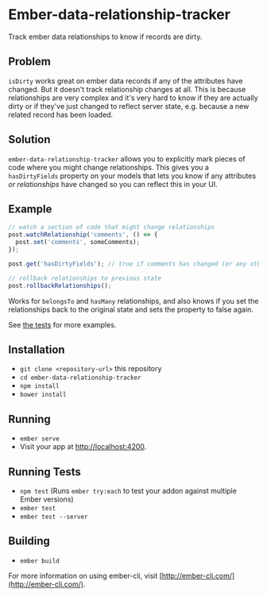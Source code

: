 # Ember-data-relationship-tracker

Track ember data relationships to know if records are dirty.

## Problem

`isDirty` works great on ember data records if any of the attributes have changed. But it doesn't track relationship changes at all. This is because relationships are very complex and it's very hard to know if they are actually dirty or if they've just changed to reflect server state, e.g. because a new related record has been loaded.

## Solution

`ember-data-relationship-tracker` allows you to explicitly mark pieces of code where you might change relationships. This gives you a `hasDirtyFields` property on your models that lets you know if any attributes _or relationships_ have changed so you can reflect this in your UI.

## Example

```js
// watch a section of code that might change relationships
post.watchRelationship('comments', () => {
  post.set('comments', someComments);
});

post.get('hasDirtyFields'); // true if comments has changed (or any other attribute has changed)

// rollback relationships to previous state
post.rollbackRelationships();
```
Works for `belongsTo` and `hasMany` relationships, and also knows if you set the relationships back to the original state and sets the property to false again.

See [the tests](https://github.com/ef4/ember-data-relationship-tracker/blob/master/tests/integration/mixins/track-relationships-test.js) for more examples.

## Installation

* `git clone <repository-url>` this repository
* `cd ember-data-relationship-tracker`
* `npm install`
* `bower install`

## Running

* `ember serve`
* Visit your app at [http://localhost:4200](http://localhost:4200).

## Running Tests

* `npm test` (Runs `ember try:each` to test your addon against multiple Ember versions)
* `ember test`
* `ember test --server`

## Building

* `ember build`

For more information on using ember-cli, visit [http://ember-cli.com/](http://ember-cli.com/).
